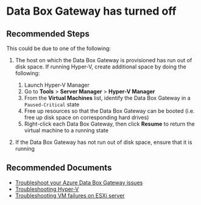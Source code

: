 <properties
	pageTitle="Data Box Gateway has turned off"
	description="Data Box Gateway has turned off"
	service="microsoft.databoxedge"
	resource="databoxedgedevices"
	authors="anoobbacker"
	ms.author="anbacker"
	authoralias="anbacker"
	displayOrder="7"
	selfHelpType="resource"
	supportTopicIds=""
	resourceTags="DataBoxGateway"
	productPesIds=""
	cloudEnvironments="public"
	articleId="8bbce42c-0cce-4266-a72e-3f24c184a576"
/>

# Data Box Gateway has turned off

## **Recommended Steps**

This could be due to one of the following:

1. The host on which the Data Box Gateway is provisioned has run out of disk space. If running Hyper-V, create additional space by doing the following:

    1. Launch Hyper-V Manager
    2. Go to **Tools** > **Server Manager** > **Hyper-V Manager**
    3. From the **Virtual Machines** list, identify the Data Box Gateway in a  `Paused-Critical` state
    4. Free up resources so that the Data Box Gateway can be booted (i.e. free up disk space on corresponding hard drives)
    4. Right-click each Data Box Gateway, then click **Resume** to return the virtual machine to a running state

2. If the Data Box Gateway has not run out of disk space, ensure that it is running

## **Recommended Documents**

* [Troubleshoot your Azure Data Box Gateway issues](https://docs.microsoft.com/azure/databox-online/data-box-gateway-troubleshoot)
* [Troubleshooting Hyper-V](https://technet.microsoft.com/library/cc742454.aspx)
* [Troubleshooting VM failures on ESXi server](https://kb.vmware.com/selfservice/microsites/search.do?cmd=displayKC&externalId=1003976)
